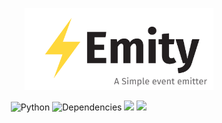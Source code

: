 <p align="center"><img width=60% src="https://github.com/SKOx0/Emity/blob/master/Images/logo.png"></p>

&nbsp;&nbsp;&nbsp;&nbsp;&nbsp;&nbsp;&nbsp;&nbsp;&nbsp;&nbsp;&nbsp;&nbsp;&nbsp;&nbsp;&nbsp;&nbsp;&nbsp;&nbsp;&nbsp;
![Python](https://img.shields.io/badge/Swift-4.2-yellow.svg?style=flat-square)
![Dependencies](https://img.shields.io/badge/dependencies-up%20to%20date-brightgreen.svg?style=flat-square)
[![](https://img.shields.io/github/issues/SKOx0/Emity.svg?style=flat-square)](https://github.com/SKOx0/Emity/issues)
![](https://img.shields.io/github/license/SKOx0/Emity.svg?style=flat-square)